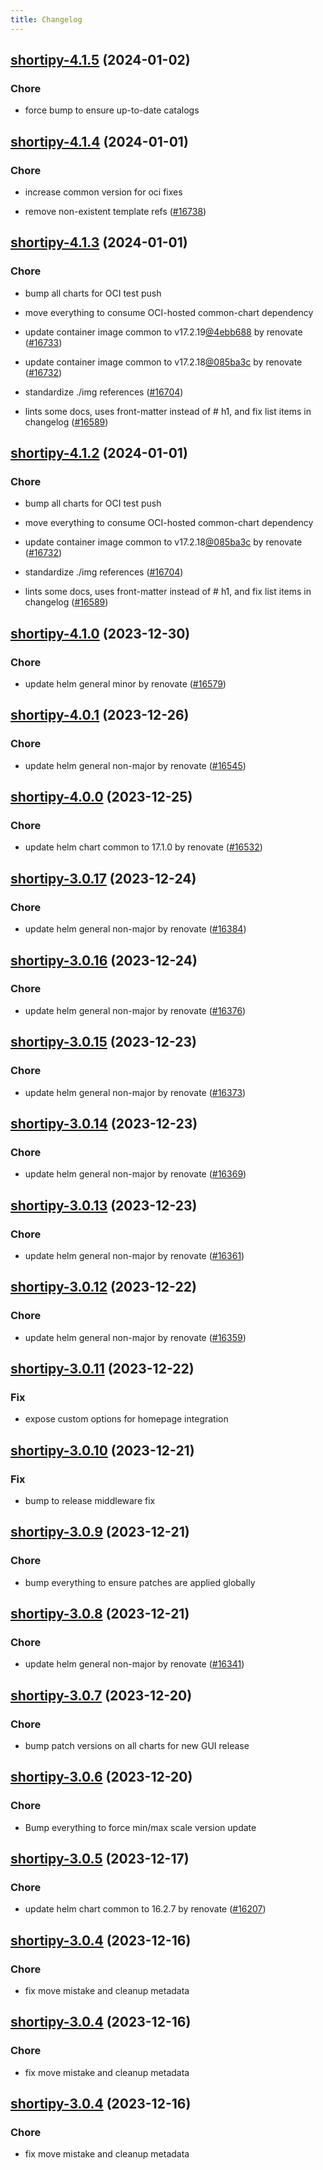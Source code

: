 ```yaml
---
title: Changelog
---
```




## [shortipy-4.1.5](https://github.com/truecharts/charts/compare/shortipy-4.1.4...shortipy-4.1.5) (2024-01-02)

### Chore



- force bump to ensure up-to-date catalogs


## [shortipy-4.1.4](https://github.com/truecharts/charts/compare/shortipy-4.1.3...shortipy-4.1.4) (2024-01-01)

### Chore



- increase common version for oci fixes

- remove non-existent template refs ([#16738](https://github.com/truecharts/charts/issues/16738))


## [shortipy-4.1.3](https://github.com/truecharts/charts/compare/shortipy-4.1.0...shortipy-4.1.3) (2024-01-01)

### Chore



- bump all charts for OCI test push

- move everything to consume OCI-hosted common-chart dependency

- update container image common to v17.2.19[@4ebb688](https://github.com/4ebb688) by renovate ([#16733](https://github.com/truecharts/charts/issues/16733))

- update container image common to v17.2.18[@085ba3c](https://github.com/085ba3c) by renovate ([#16732](https://github.com/truecharts/charts/issues/16732))

- standardize ./img references ([#16704](https://github.com/truecharts/charts/issues/16704))

- lints some docs, uses front-matter instead of # h1, and fix list items in changelog ([#16589](https://github.com/truecharts/charts/issues/16589))


## [shortipy-4.1.2](https://github.com/truecharts/charts/compare/shortipy-4.1.0...shortipy-4.1.2) (2024-01-01)

### Chore



- bump all charts for OCI test push

- move everything to consume OCI-hosted common-chart dependency

- update container image common to v17.2.18[@085ba3c](https://github.com/085ba3c) by renovate ([#16732](https://github.com/truecharts/charts/issues/16732))

- standardize ./img references ([#16704](https://github.com/truecharts/charts/issues/16704))

- lints some docs, uses front-matter instead of # h1, and fix list items in changelog ([#16589](https://github.com/truecharts/charts/issues/16589))
## [shortipy-4.1.0](https://github.com/truecharts/charts/compare/shortipy-4.0.1...shortipy-4.1.0) (2023-12-30)

### Chore

- update helm general minor by renovate ([#16579](https://github.com/truecharts/charts/issues/16579))

## [shortipy-4.0.1](https://github.com/truecharts/charts/compare/shortipy-4.0.0...shortipy-4.0.1) (2023-12-26)

### Chore

- update helm general non-major by renovate ([#16545](https://github.com/truecharts/charts/issues/16545))

## [shortipy-4.0.0](https://github.com/truecharts/charts/compare/shortipy-3.0.17...shortipy-4.0.0) (2023-12-25)

### Chore

- update helm chart common to 17.1.0 by renovate ([#16532](https://github.com/truecharts/charts/issues/16532))

## [shortipy-3.0.17](https://github.com/truecharts/charts/compare/shortipy-3.0.16...shortipy-3.0.17) (2023-12-24)

### Chore

- update helm general non-major by renovate ([#16384](https://github.com/truecharts/charts/issues/16384))

## [shortipy-3.0.16](https://github.com/truecharts/charts/compare/shortipy-3.0.15...shortipy-3.0.16) (2023-12-24)

### Chore

- update helm general non-major by renovate ([#16376](https://github.com/truecharts/charts/issues/16376))

## [shortipy-3.0.15](https://github.com/truecharts/charts/compare/shortipy-3.0.14...shortipy-3.0.15) (2023-12-23)

### Chore

- update helm general non-major by renovate ([#16373](https://github.com/truecharts/charts/issues/16373))

## [shortipy-3.0.14](https://github.com/truecharts/charts/compare/shortipy-3.0.13...shortipy-3.0.14) (2023-12-23)

### Chore

- update helm general non-major by renovate ([#16369](https://github.com/truecharts/charts/issues/16369))

## [shortipy-3.0.13](https://github.com/truecharts/charts/compare/shortipy-3.0.12...shortipy-3.0.13) (2023-12-23)

### Chore

- update helm general non-major by renovate ([#16361](https://github.com/truecharts/charts/issues/16361))

## [shortipy-3.0.12](https://github.com/truecharts/charts/compare/shortipy-3.0.11...shortipy-3.0.12) (2023-12-22)

### Chore

- update helm general non-major by renovate ([#16359](https://github.com/truecharts/charts/issues/16359))

## [shortipy-3.0.11](https://github.com/truecharts/charts/compare/shortipy-3.0.10...shortipy-3.0.11) (2023-12-22)

### Fix

- expose custom options for homepage integration

## [shortipy-3.0.10](https://github.com/truecharts/charts/compare/shortipy-3.0.9...shortipy-3.0.10) (2023-12-21)

### Fix

- bump to release middleware fix

## [shortipy-3.0.9](https://github.com/truecharts/charts/compare/shortipy-3.0.8...shortipy-3.0.9) (2023-12-21)

### Chore

- bump everything to ensure patches are applied globally

## [shortipy-3.0.8](https://github.com/truecharts/charts/compare/shortipy-3.0.7...shortipy-3.0.8) (2023-12-21)

### Chore

- update helm general non-major by renovate ([#16341](https://github.com/truecharts/charts/issues/16341))

## [shortipy-3.0.7](https://github.com/truecharts/charts/compare/shortipy-3.0.6...shortipy-3.0.7) (2023-12-20)

### Chore

- bump patch versions on all charts for new GUI release

## [shortipy-3.0.6](https://github.com/truecharts/charts/compare/shortipy-3.0.5...shortipy-3.0.6) (2023-12-20)

### Chore

- Bump everything to force min/max scale version update

## [shortipy-3.0.5](https://github.com/truecharts/charts/compare/shortipy-3.0.4...shortipy-3.0.5) (2023-12-17)

### Chore

- update helm chart common to 16.2.7 by renovate ([#16207](https://github.com/truecharts/charts/issues/16207))

## [shortipy-3.0.4](https://github.com/truecharts/charts/compare/shortipy-2.0.12...shortipy-3.0.4) (2023-12-16)

### Chore

- fix move mistake and cleanup metadata

## [shortipy-3.0.4](https://github.com/truecharts/charts/compare/shortipy-2.0.12...shortipy-3.0.4) (2023-12-16)

### Chore

- fix move mistake and cleanup metadata

## [shortipy-3.0.4](https://github.com/truecharts/charts/compare/shortipy-2.0.12...shortipy-3.0.4) (2023-12-16)

### Chore

- fix move mistake and cleanup metadata
